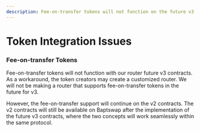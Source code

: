 ```yaml
---
description: Fee-on-transfer tokens will not function on the future v3 contracts.
---
```


# Token Integration Issues

### Fee-on-transfer Tokens[​](https://docs.uniswap.org/concepts/protocol/integration-issues#fee-on-transfer-tokens) <a href="#fee-on-transfer-tokens" id="fee-on-transfer-tokens"></a>

Fee-on-transfer tokens will not function with our router future v3 contracts. As a workaround, the token creators may create a customized router. We will not be making a router that supports fee-on-transfer tokens in the future for v3.

However, the fee-on-transfer support will continue on the v2 contracts. The v2 contracts will still be available on Baptswap after the implementation of the future v3 contracts, where the two concepts will work seamlessly within the same protocol.

